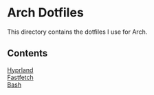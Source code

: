 # Arch Dotfiles

This directory contains the dotfiles I use for Arch.

## Contents
[Hyprland](./.config/hypr/hyprland.conf)  
[Fastfetch](./.config/fastfetch/config.jsonc)  
[Bash](./.bashrc) 
